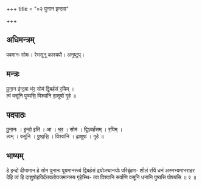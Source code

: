 +++
title = "०२ पुनान इन्दवा"

+++
## अधिमन्त्रम्
पवमानः सोमः। रेभसूनू काश्यपौ। अनुष्टुप्।

## मन्त्रः
पु॒ना॒न इ॑न्द॒वा भ॑र॒ सोम॑ द्वि॒बर्ह॑सं र॒यिम् ।  
त्वं वसू॑नि पुष्यसि॒ विश्वा॑नि दा॒शुषो॑ गृ॒हे ॥

## पदपाठः
पु॒ना॒नः । इ॒न्दो॒ इति॑ । आ । भ॒र॒ । सोम॑ । द्वि॒ऽबर्ह॑सम् । र॒यिम् ।  
त्वम् । वसू॑नि । पु॒ष्य॒सि॒ । विश्वा॑नि । दा॒शुषः॑ । गृ॒हे ॥

## भाष्यम्
हे इन्दो दीप्यमान हे सोम पुनानः पूयमानस्त्वं द्विबर्हसं द्रयोःस्थानयोः परिबृंहण- शीलं रयिं धनं अस्मभ्यमाभराहर देहि त्वं हि दाशुषोहविर्दत्तवतोयजमानस्य गृहेस्थि- त्वा विश्वानि सर्वाणि वसूनि धनानि पुष्यसि पोषयसि ॥ २ ॥